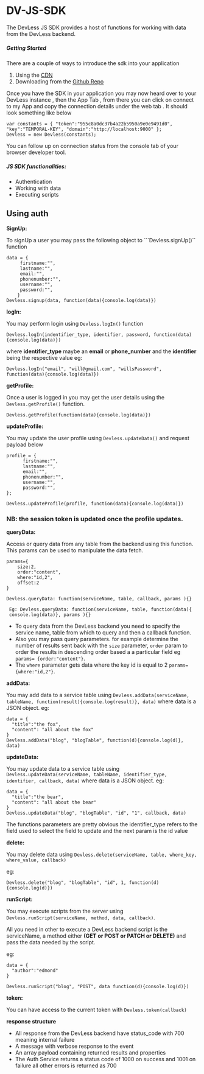 # DV-JS-SDK
The DevLess JS SDK provides a host of functions for working with data from the DevLess backend.

##### Getting Started
There are a couple of ways to introduce the  sdk into your application
1. Using the [CDN](http://library.devless.io/cdn/dv-beta-1/dv_sdk.js)  
2. Downloading from the [Github Repo](https://github.com/DevlessTeam/DV-JS-SDK)

Once you have the SDK in your application you may now heard over to your DevLess instance , then the App Tab , from there you can click on connect to my App and copy the connection details under the web tab . It should look something like below
```
var constants = { "token":"955c8a0dc37b4a22b5950a9e0e9491d0", "key":"TEMPORAL-KEY", "domain":"http://localhost:9000" };
Devless = new Devless(constants);
```
 You can follow up on connection status from the console tab of your browser developer tool.

##### JS SDK functionalities:
* Authentication
* Working with data
* Executing scripts

## Using auth

**SignUp:**

To signUp a user you may pass the following object to ```Devless.signUp()`` function

 ```
 data = {
      firstname:"",
      lastname:"",
      email:"",
      phonenumber:"",
      username:"",
      password:"",
     }
Devless.signup(data, function(data){console.log(data)})

```

**logIn:**

You may perform login using  ``Devless.logIn()`` function

```
Devless.logIn(indentifier_type, identifier, password, function(data){console.log(data)})
```
where **identifier_type** maybe an  **email** or **phone_number**
and the **identifier** being  the respective value eg:
```
Devless.logIn("email", "will@gmail.com", "willsPassword", function(data){console.log(data)})
```

**getProfile:**

Once a user is logged in you may get the user details using the ``Devless.getProfile()`` function.

```
Devless.getProfile(function(data){console.log(data)})
```

**updateProfile:**

You may update the user profile using ``Devless.updateData()`` and request payload below

```
profile = {
      firstname:"",
      lastname:"",
      email:"",
      phonenumber:"",
      username:"",
      password:"",
};

Devless.updateProfile(profile, function(data){console.log(data)})

```
### NB: the session token is updated once the profile updates.

**queryData:**

Access or query data from any table from the backend using this function. This params can be used to manipulate the
data fetch.

```
params={
    size:2,
    order:"content",
    where:"id,2",
    offset:2
}

Devless.queryData: function(serviceName, table, callback, params ){}

 Eg: Devless.queryData: function(serviceName, table, function(data){
 console.log(data)}, params ){}
```

* To query data from the DevLess backend you need  to specify the service name, table from which to query  and then a callback function.
* Also you may pass query parameters. for example determine the number of results sent back with the ``size`` parameter,
``order`` param to order the results in descending order based  a a particular field eg ``params= {order:"content"}``.
* The ``where`` parameter gets data where the key id is equal to 2 ``params= {where:"id,2"}``.

**addData:**

You may add data to a service table using ``Devless.addData(serviceName, tableName, function(result){console.log(result)}, data)``
where data is a JSON object.
eg:

```
data = {
  "title":"the fox",
  "content": "all about the fox"
}
Devless.addData("blog", "blogTable", function(d){console.log(d)}, data)
```
**updateData:**

You may update data to a service table using ``Devless.updateData(serviceName, tableName, identifier_type, identifier, callback, data)``
where data is a JSON object.
eg:

```
data = {
  "title":"the bear",
  "content": "all about the bear"
}
Devless.updateData("blog", "blogTable", "id", "1", callback, data)
```
The functions parameters are pretty obvious the identifier_type refers to the field used to select the field to update and the next param is the id value

**delete:**

You may delete data  using ``Devless.delete(serviceName, table, where_key, where_value, callback)``

eg:

```
Devless.delete("blog", "blogTable", "id", 1, function(d){console.log(d)})
```

**runScript:**

You may execute scripts from the server using ``Devless.runScript(serviceName, method, data, callback)``.

All you need in other to execute a DevLess backend script is the serviceName, a method either **(GET or POST or PATCH or DELETE)**
and pass the data needed by the script.

eg:

```
data = {
  "author":"edmond"
}

Devless.runScript("blog", "POST", data function(d){console.log(d)})
```
**token:**

You can have access to the current token with ``Devless.token(callback)``

**response structure**
* All response from the DevLess backend have status_code with 700 meaning internal failure
* A message with verbose response to the event
* An array payload containing returned results and properties
* The Auth Service returns a status code of 1000 on success and 1001 on failure all other errors is returned as 700
